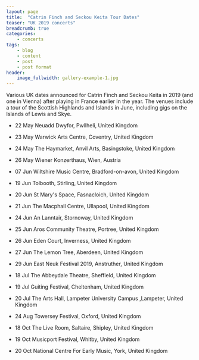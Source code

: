 ```yaml
---
layout: page
title:  "Catrin Finch and Seckou Keita Tour Dates"
teaser: "UK 2019 concerts"
breadcrumb: true
categories:
    - concerts
tags:
    - blog
    - content
    - post
    - post format
header:
    image_fullwidth: gallery-example-1.jpg
---
```

Various UK dates announced for Catrin Finch and Seckou Keita in 2019 (and one in Vienna) after playing in France earlier in the year. The venues include a tour of the Scottish Highlands and Islands in June, including gigs on the Islands of Lewis and Skye.

- 22 May Neuadd Dwyfor, Pwllheli, United Kingdom
- 23 May Warwick Arts Centre,  Coventry, United Kingdom
- 24 May The Haymarket, Anvil Arts, Basingstoke, United Kingdom
- 26 May Wiener Konzerthaus, Wien, Austria
 
- 07 Jun Wiltshire Music Centre, Bradford-on-avon, United Kingdom

- 19 Jun Tolbooth, Stirling, United Kingdom
- 20 Jun St Mary's Space, Fasnacloich, United Kingdom
- 21 Jun The Macphail Centre, Ullapool, United Kingdom
- 24 Jun An Lanntair, Stornoway, United Kingdom
- 25 Jun Aros Community Theatre, Portree, United Kingdom
- 26 Jun Eden Court, Inverness, United Kingdom
- 27 Jun The Lemon Tree, Aberdeen, United Kingdom
- 29 Jun East Neuk Festival 2019, Anstruther, United Kingdom
 
- 18 Jul  The Abbeydale Theatre, Sheffield, United Kingdom
- 19 Jul Guiting Festival, Cheltenham, United Kingdom
- 20 Jul The Arts Hall, Lampeter University Campus ,Lampeter, United Kingdom
 
- 24 Aug Towersey Festival, Oxford, United Kingdom
 
- 18 Oct The Live Room, Saltaire, Shipley, United Kingdom
- 19 Oct Musicport Festival, Whitby, United Kingdom
- 20 Oct National Centre For Early Music, York,  United Kingdom

<!--more-->
